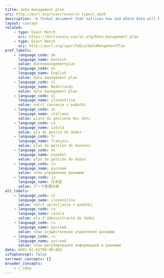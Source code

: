 ```yaml
---
title: data management plan
uri: http://purl.org/coar/resource_type/c_ab20
description: 'A formal document that outlines how and where data will be collected and managed, both during and after a research project (Adapted from Wikipedia) [Source: https://en.wikipedia.org/wiki/Data_management_plan]'
layout: concept
related:
    - type: Exact Match
      uri: https://dictionary.casrai.org/Data_management_plan
    - type: Exact Match
      uri: http://purl.org/spar/fabio/DataMangementPlan
pref_labels:
    - language_code: de
      language_name: Deutsch
      value: Datenmanagementplan
    - language_code: en
      language_name: English
      value: data management plan
    - language_code: nl
      language_name: Nederlands
      value: data management plan
    - language_code: sl
      language_name: slovenščina
      value: načrt ravnanja s podatki
    - language_code: it
      language_name: italiano
      value: piano di gestione dei dati
    - language_code: ca
      language_name: català
      value: pla de gestió de dades
    - language_code: fr
      language_name: français
      value: plan de gestion de données
    - language_code: es
      language_name: español
      value: plan de gestión de datos
    - language_code: ru
      language_name: русский
      value: план управления данными
    - language_code: ja
      language_name: 日本語
      value: データ管理計画
alt_labels:
    - language_code: sl
      language_name: slovenščina
      value: načrt upravljanja s podatki
    - language_code: ca
      language_name: català
      value: pla d’administració de dades
    - language_code: ru
      language_name: русский
      value: план осуществления управления данными
    - language_code: ru
      language_name: русский
      value: план регулирования информацией и данными
date: 0001-01-01T00:00:00Z
isTopConcept: false
narrower_concepts: []
broader_concepts:
    - c_18op
---
```


